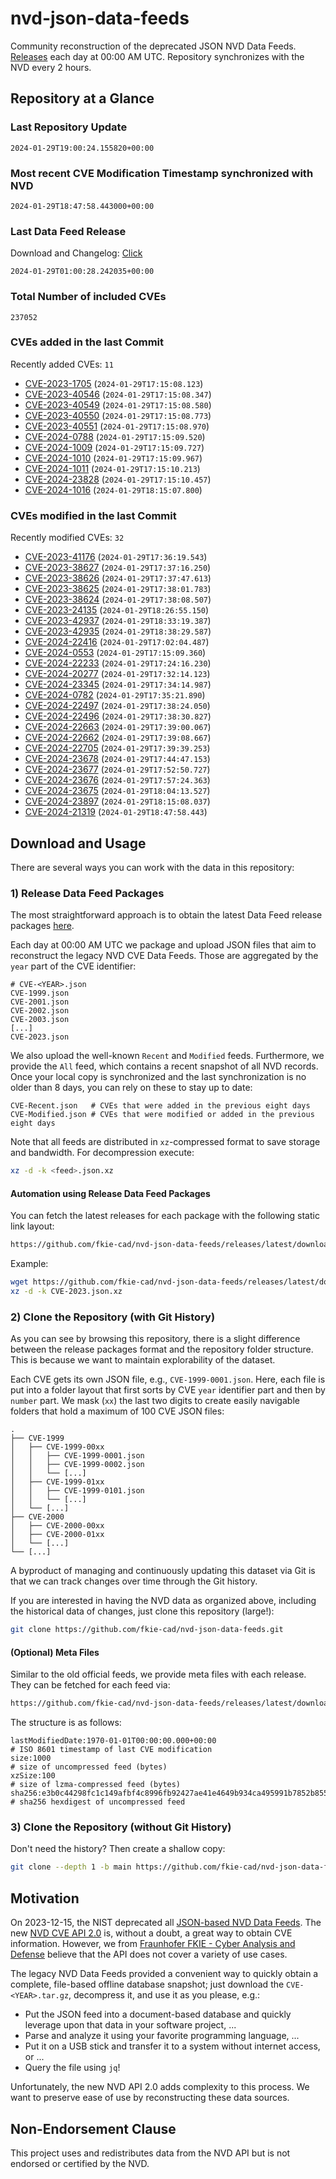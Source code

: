# nvd-json-data-feeds

Community reconstruction of the deprecated JSON NVD Data Feeds. 
[Releases](https://github.com/fkie-cad/nvd-json-data-feeds/releases/latest) each day at 00:00 AM UTC.
Repository synchronizes with the NVD every 2 hours.

## Repository at a Glance

### Last Repository Update

```plain
2024-01-29T19:00:24.155820+00:00
```

### Most recent CVE Modification Timestamp synchronized with NVD

```plain
2024-01-29T18:47:58.443000+00:00
```

### Last Data Feed Release

Download and Changelog: [Click](https://github.com/fkie-cad/nvd-json-data-feeds/releases/latest)

```plain
2024-01-29T01:00:28.242035+00:00
```

### Total Number of included CVEs

```plain
237052
```

### CVEs added in the last Commit

Recently added CVEs: `11`

* [CVE-2023-1705](CVE-2023/CVE-2023-17xx/CVE-2023-1705.json) (`2024-01-29T17:15:08.123`)
* [CVE-2023-40546](CVE-2023/CVE-2023-405xx/CVE-2023-40546.json) (`2024-01-29T17:15:08.347`)
* [CVE-2023-40549](CVE-2023/CVE-2023-405xx/CVE-2023-40549.json) (`2024-01-29T17:15:08.580`)
* [CVE-2023-40550](CVE-2023/CVE-2023-405xx/CVE-2023-40550.json) (`2024-01-29T17:15:08.773`)
* [CVE-2023-40551](CVE-2023/CVE-2023-405xx/CVE-2023-40551.json) (`2024-01-29T17:15:08.970`)
* [CVE-2024-0788](CVE-2024/CVE-2024-07xx/CVE-2024-0788.json) (`2024-01-29T17:15:09.520`)
* [CVE-2024-1009](CVE-2024/CVE-2024-10xx/CVE-2024-1009.json) (`2024-01-29T17:15:09.727`)
* [CVE-2024-1010](CVE-2024/CVE-2024-10xx/CVE-2024-1010.json) (`2024-01-29T17:15:09.967`)
* [CVE-2024-1011](CVE-2024/CVE-2024-10xx/CVE-2024-1011.json) (`2024-01-29T17:15:10.213`)
* [CVE-2024-23828](CVE-2024/CVE-2024-238xx/CVE-2024-23828.json) (`2024-01-29T17:15:10.457`)
* [CVE-2024-1016](CVE-2024/CVE-2024-10xx/CVE-2024-1016.json) (`2024-01-29T18:15:07.800`)


### CVEs modified in the last Commit

Recently modified CVEs: `32`

* [CVE-2023-41176](CVE-2023/CVE-2023-411xx/CVE-2023-41176.json) (`2024-01-29T17:36:19.543`)
* [CVE-2023-38627](CVE-2023/CVE-2023-386xx/CVE-2023-38627.json) (`2024-01-29T17:37:16.250`)
* [CVE-2023-38626](CVE-2023/CVE-2023-386xx/CVE-2023-38626.json) (`2024-01-29T17:37:47.613`)
* [CVE-2023-38625](CVE-2023/CVE-2023-386xx/CVE-2023-38625.json) (`2024-01-29T17:38:01.783`)
* [CVE-2023-38624](CVE-2023/CVE-2023-386xx/CVE-2023-38624.json) (`2024-01-29T17:38:08.507`)
* [CVE-2023-24135](CVE-2023/CVE-2023-241xx/CVE-2023-24135.json) (`2024-01-29T18:26:55.150`)
* [CVE-2023-42937](CVE-2023/CVE-2023-429xx/CVE-2023-42937.json) (`2024-01-29T18:33:19.387`)
* [CVE-2023-42935](CVE-2023/CVE-2023-429xx/CVE-2023-42935.json) (`2024-01-29T18:38:29.587`)
* [CVE-2024-22416](CVE-2024/CVE-2024-224xx/CVE-2024-22416.json) (`2024-01-29T17:02:04.487`)
* [CVE-2024-0553](CVE-2024/CVE-2024-05xx/CVE-2024-0553.json) (`2024-01-29T17:15:09.360`)
* [CVE-2024-22233](CVE-2024/CVE-2024-222xx/CVE-2024-22233.json) (`2024-01-29T17:24:16.230`)
* [CVE-2024-20277](CVE-2024/CVE-2024-202xx/CVE-2024-20277.json) (`2024-01-29T17:32:14.123`)
* [CVE-2024-23345](CVE-2024/CVE-2024-233xx/CVE-2024-23345.json) (`2024-01-29T17:34:14.987`)
* [CVE-2024-0782](CVE-2024/CVE-2024-07xx/CVE-2024-0782.json) (`2024-01-29T17:35:21.890`)
* [CVE-2024-22497](CVE-2024/CVE-2024-224xx/CVE-2024-22497.json) (`2024-01-29T17:38:24.050`)
* [CVE-2024-22496](CVE-2024/CVE-2024-224xx/CVE-2024-22496.json) (`2024-01-29T17:38:30.827`)
* [CVE-2024-22663](CVE-2024/CVE-2024-226xx/CVE-2024-22663.json) (`2024-01-29T17:39:00.067`)
* [CVE-2024-22662](CVE-2024/CVE-2024-226xx/CVE-2024-22662.json) (`2024-01-29T17:39:08.667`)
* [CVE-2024-22705](CVE-2024/CVE-2024-227xx/CVE-2024-22705.json) (`2024-01-29T17:39:39.253`)
* [CVE-2024-23678](CVE-2024/CVE-2024-236xx/CVE-2024-23678.json) (`2024-01-29T17:44:47.153`)
* [CVE-2024-23677](CVE-2024/CVE-2024-236xx/CVE-2024-23677.json) (`2024-01-29T17:52:50.727`)
* [CVE-2024-23676](CVE-2024/CVE-2024-236xx/CVE-2024-23676.json) (`2024-01-29T17:57:24.363`)
* [CVE-2024-23675](CVE-2024/CVE-2024-236xx/CVE-2024-23675.json) (`2024-01-29T18:04:13.527`)
* [CVE-2024-23897](CVE-2024/CVE-2024-238xx/CVE-2024-23897.json) (`2024-01-29T18:15:08.037`)
* [CVE-2024-21319](CVE-2024/CVE-2024-213xx/CVE-2024-21319.json) (`2024-01-29T18:47:58.443`)


## Download and Usage

There are several ways you can work with the data in this repository:

### 1) Release Data Feed Packages

The most straightforward approach is to obtain the latest Data Feed release packages [here](https://github.com/fkie-cad/nvd-json-data-feeds/releases/latest).

Each day at 00:00 AM UTC we package and upload JSON files that aim to reconstruct the legacy NVD CVE Data Feeds.
Those are aggregated by the `year` part of the CVE identifier:

```
# CVE-<YEAR>.json
CVE-1999.json
CVE-2001.json
CVE-2002.json
CVE-2003.json
[...]
CVE-2023.json
```

We also upload the well-known `Recent` and `Modified` feeds.
Furthermore, we provide the `All` feed, which contains a recent snapshot of all NVD records.
Once your local copy is synchronized and the last synchronization is no older than 8 days, you can rely on these to stay up to date:

```plain
CVE-Recent.json   # CVEs that were added in the previous eight days
CVE-Modified.json # CVEs that were modified or added in the previous eight days
```

Note that all feeds are distributed in `xz`-compressed format to save storage and bandwidth.
For decompression execute:

```sh
xz -d -k <feed>.json.xz
```


#### Automation using Release Data Feed Packages

You can fetch the latest releases for each package with the following static link layout:

```sh
https://github.com/fkie-cad/nvd-json-data-feeds/releases/latest/download/CVE-<YEAR>.json.xz
```

Example:

```sh
wget https://github.com/fkie-cad/nvd-json-data-feeds/releases/latest/download/CVE-2023.json.xz
xz -d -k CVE-2023.json.xz
```



### 2) Clone the Repository (with Git History)

As you can see by browsing this repository, there is a slight difference between the release packages format and the repository folder structure.
This is because we want to maintain explorability of the dataset.

Each CVE gets its own JSON file, e.g., `CVE-1999-0001.json`.
Here, each file is put into a folder layout that first sorts by CVE `year` identifier part and then by `number` part.
We mask (`xx`) the last two digits to create easily navigable folders that hold a maximum of 100 CVE JSON files:

```plain
.
├── CVE-1999
│   ├── CVE-1999-00xx
│   │   ├── CVE-1999-0001.json
│   │   ├── CVE-1999-0002.json
│   │   └── [...]
│   ├── CVE-1999-01xx
│   │   ├── CVE-1999-0101.json
│   │   └── [...]
│   └── [...]
├── CVE-2000
│   ├── CVE-2000-00xx
│   ├── CVE-2000-01xx
│   └── [...]
└── [...]
```

A byproduct of managing and continuously updating this dataset via Git is that we can track changes over time through the Git history.

If you are interested in having the NVD data as organized above, including the historical data of changes, just clone this repository (large!):

```sh
git clone https://github.com/fkie-cad/nvd-json-data-feeds.git
```

#### (Optional) Meta Files

Similar to the old official feeds, we provide meta files with each release. They can be fetched for each feed via:

```sh
https://github.com/fkie-cad/nvd-json-data-feeds/releases/latest/download/CVE-<YEAR>.meta
```

The structure is as follows:

```plain
lastModifiedDate:1970-01-01T00:00:00.000+00:00                          # ISO 8601 timestamp of last CVE modification
size:1000                                                               # size of uncompressed feed (bytes)
xzSize:100                                                              # size of lzma-compressed feed (bytes)
sha256:e3b0c44298fc1c149afbf4c8996fb92427ae41e4649b934ca495991b7852b855 # sha256 hexdigest of uncompressed feed
```


### 3) Clone the Repository (without Git History)

Don't need the history? Then create a shallow copy:

```sh
git clone --depth 1 -b main https://github.com/fkie-cad/nvd-json-data-feeds.git
```

## Motivation

On 2023-12-15, the NIST deprecated all [JSON-based NVD Data Feeds](https://nvd.nist.gov/vuln/data-feeds#divRetirementBanner-1).
The new [NVD CVE API 2.0](https://nvd.nist.gov/developers/vulnerabilities) is, without a doubt, a great way to obtain CVE information.
However, we from [Fraunhofer FKIE - Cyber Analysis and Defense](https://www.fkie.fraunhofer.de/en/departments/cad.html) believe that the API does not cover a variety of use cases.

The legacy NVD Data Feeds provided a convenient way to quickly obtain a complete, file-based offline database snapshot; just download the `CVE-<YEAR>.tar.gz`, decompress it, and use it as you please, e.g.:

* Put the JSON feed into a document-based database and quickly leverage upon that data in your software project, ...
* Parse and analyze it using your favorite programming language, ...
* Put it on a USB stick and transfer it to a system without internet access, or ...
* Query the file using `jq`!

Unfortunately, the new NVD API 2.0 adds complexity to this process.
We want to preserve ease of use by reconstructing these data sources.

## Non-Endorsement Clause

This project uses and redistributes data from the NVD API but is not endorsed or certified by the NVD.